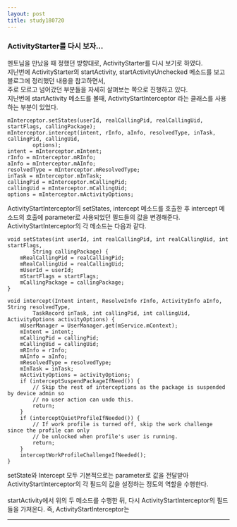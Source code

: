 ```yaml
---
layout: post
title: study180720
---
```


<h3>ActivityStarter를 다시 보자...</h3>

멘토님을 만났을 때 정했던 방향대로, ActivityStarter를 다시 보기로 하였다. 
<br />지난번에 ActivityStarter의 startActivity, startActivityUnchecked 메소드를 보고 블로그에 정리했던 내용을 참고하면서,
<br />주로 모르고 넘어갔던 부분들을 자세히 살펴보는 쪽으로 진행하고 있다.
<br />지난번에 startActivity 메소드를 볼때, ActivityStartInterceptor 라는 클래스를 사용하는 부분이 있었다.

~~~
mInterceptor.setStates(userId, realCallingPid, realCallingUid, startFlags, callingPackage);
mInterceptor.intercept(intent, rInfo, aInfo, resolvedType, inTask, callingPid, callingUid,
        options);
intent = mInterceptor.mIntent;
rInfo = mInterceptor.mRInfo;
aInfo = mInterceptor.mAInfo;
resolvedType = mInterceptor.mResolvedType;
inTask = mInterceptor.mInTask;
callingPid = mInterceptor.mCallingPid;
callingUid = mInterceptor.mCallingUid;
options = mInterceptor.mActivityOptions;
~~~

ActivityStartInterceptor의 setStates, intercept 메소드를 호출한 후 intercept 메소드의 호출에 parameter로 사용되었던 필드들의 값을 변경해준다.
ActivityStartInterceptor의 각 메소드는 다음과 같다.

~~~
void setStates(int userId, int realCallingPid, int realCallingUid, int startFlags,
        String callingPackage) {
    mRealCallingPid = realCallingPid;
    mRealCallingUid = realCallingUid;
    mUserId = userId;
    mStartFlags = startFlags;
    mCallingPackage = callingPackage;
}
~~~

~~~
void intercept(Intent intent, ResolveInfo rInfo, ActivityInfo aInfo, String resolvedType,
        TaskRecord inTask, int callingPid, int callingUid, ActivityOptions activityOptions) {
    mUserManager = UserManager.get(mService.mContext);
    mIntent = intent;
    mCallingPid = callingPid;
    mCallingUid = callingUid;
    mRInfo = rInfo;
    mAInfo = aInfo;
    mResolvedType = resolvedType;
    mInTask = inTask;
    mActivityOptions = activityOptions;
    if (interceptSuspendPackageIfNeed()) {
        // Skip the rest of interceptions as the package is suspended by device admin so
        // no user action can undo this.
        return;
    }
    if (interceptQuietProfileIfNeeded()) {
        // If work profile is turned off, skip the work challenge since the profile can only
        // be unlocked when profile's user is running.
        return;
    }
    interceptWorkProfileChallengeIfNeeded();
}
~~~

setState와 Intercept 모두 기본적으로는 parameter로 값을 전달받아 ActivityStartInterceptor의 각 필드의 값을 설정하는 정도의 역할을 수행한다.
<br />
<br />startActivity에서 위의 두 메소드를 수행한 뒤, 다시 ActivityStartInterceptor의 필드들을 가져온다. 즉, ActivityStartInterceptor는 
* * *
